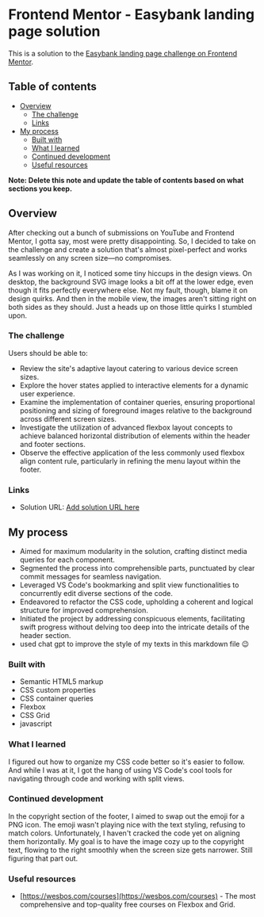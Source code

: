 # Frontend Mentor - Easybank landing page solution

This is a solution to the [Easybank landing page challenge on Frontend Mentor](https://www.frontendmentor.io/challenges/easybank-landing-page-WaUhkoDN).

## Table of contents

- [Overview](#overview)
  - [The challenge](#the-challenge)
  - [Links](#links)
- [My process](#my-process)
  - [Built with](#built-with)
  - [What I learned](#what-i-learned)
  - [Continued development](#continued-development)
  - [Useful resources](#useful-resources)


**Note: Delete this note and update the table of contents based on what sections you keep.**

## Overview
After checking out a bunch of submissions on YouTube and Frontend Mentor, I gotta say, most were pretty disappointing. So, I decided to take on the challenge and create a solution that's almost pixel-perfect and works seamlessly on any screen size—no compromises.

As I was working on it, I noticed some tiny hiccups in the design views. On desktop, the background SVG image looks a bit off at the lower edge, even though it fits perfectly everywhere else. Not my fault, though, blame it on design quirks. And then in the mobile view, the images aren't sitting right on both sides as they should. Just a heads up on those little quirks I stumbled upon.

### The challenge

Users should be able to:

- Review the site's adaptive layout catering to various device screen sizes.
- Explore the hover states applied to interactive elements for a dynamic user experience.
- Examine the implementation of container queries, ensuring proportional positioning and sizing of foreground images relative to the background across different screen sizes.
- Investigate the utilization of advanced flexbox layout concepts to achieve balanced horizontal distribution of elements within the header and footer sections.
- Observe the effective application of the less commonly used flexbox align content rule, particularly in refining the menu layout within the footer.



### Links
- Solution URL: [Add solution URL here](https://your-solution-url.com)

## My process
- Aimed for maximum modularity in the solution, crafting distinct media queries for each component.
- Segmented the process into comprehensible parts, punctuated by clear commit messages for seamless navigation.
- Leveraged VS Code's bookmarking and split view functionalities to concurrently edit diverse sections of the code.
- Endeavored to refactor the CSS code, upholding a coherent and logical structure for improved comprehension.
- Initiated the project by addressing conspicuous elements, facilitating swift progress without delving too deep into the intricate details of the header section.
- used chat gpt to improve the style of my texts in this markdown file 😉



### Built with

- Semantic HTML5 markup
- CSS custom properties
- CSS container queries
- Flexbox
- CSS Grid
- javascript


### What I learned

I figured out how to organize my CSS code better so it's easier to follow. And while I was at it, I got the hang of using VS Code's cool tools for navigating through code and working with split views.

### Continued development

In the copyright section of the footer, I aimed to swap out the emoji for a PNG icon. The emoji wasn't playing nice with the text styling, refusing to match colors. Unfortunately, I haven't cracked the code yet on aligning them horizontally. My goal is to have the image cozy up to the copyright text, flowing to the right smoothly when the screen size gets narrower. Still figuring that part out.

### Useful resources

- [https://wesbos.com/courses](https://wesbos.com/courses) - The most comprehensive and top-quality free courses on Flexbox and Grid.







